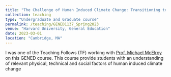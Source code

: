 ```yaml
---
title: "The Challenge of Human Induced Climate Change: Transitioning to a Post Fossil Fuel Future"
collection: teaching
type: "Undergraduate and Graduate course"
permalink: /teaching/GENED1137_Spring2023
venue: "Harvard University, General Education"
date: 2023-03-01
location: "Cambridge, MA"
---
```


I was one of the Teaching Follows (TF) working with [Prof. Michael McElroy](https://scholar.harvard.edu/mbm) on this GENED course. This course provide students with an understanding of relevant physical, technical and social factors of human induced climate change